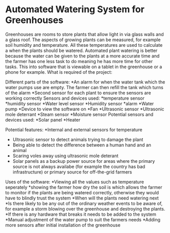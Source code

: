 # Automated Watering System for Greenhouses


Greenhouses are rooms to store plants that allow light in via glass walls and a glass roof. The aspects of growing plants can be measured, for example soil humidity and temperature. All these temperatures are used to calculate a when the plants should be watered. Automated plant watering is better because the water can be given to the plants at a more accurate time and the farmer has one less task to do meaning he has more time for other tasks. This into software that is viewable on a tablet in the greenhouse or a phone for example. What is required of the project: 

Different parts of the software:
*An alarm for when the water tank which the water pumps use are empty. The farmer can then refill the tank which turns of the alarm
*Second sensor for each plant to ensure the sensors are working correctly
Sensors and devices used:
*temperature sensor
*humidity sensor
*Water level sensor
*Humidity sensor
*alarm
*Water pump
*Device to view the software on
*Fan
*Ultrasonic sensor
*Ultrasonic mole deterrant
*Steam sensor
*Moisture sensor
Potential sensors and devices used:
*Solar panel
*Heater


Potential features:
*Internal and external sensors for temperature
* Ultrasonic sensor to detect animals trying to damage the plant
* Being able to detect the difference between a human hand and an animal
* Scaring voles away using ultrasonic mole deterant
* Solar panels as a backup power source for areas where the primary source is not always availabe (for example the country has bad infrastructure) or primary source for off-the-grid farmers 

Uses of the software:
*Viewing all the values such as temperature seperately
*showing the farmer how dry the soil is which allows the farmer to monitor if the plants are being watered correctly, otherwise they would have to blindly trust the system
*When will the plants need watering next
*Is there likely to be any out of the ordinary weather events to be aware of, for example a storm blowing over the greenhouse and destroying the plants.
*If there is any hardware that breaks it needs to be added to the system
*Manual adjustment of the water pump to suit the farmers needs
*Adding more sensors after initial installation of the greenhouse


